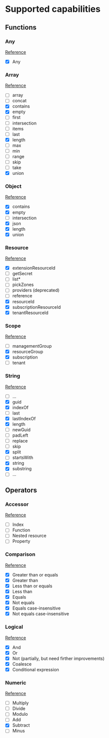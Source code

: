 # Supported capabilities

## Functions

### Any

[Reference](https://docs.microsoft.com/en-us/azure/azure-resource-manager/bicep/bicep-functions-any)

- [x] Any

### Array

[Reference](https://docs.microsoft.com/en-us/azure/azure-resource-manager/bicep/bicep-functions-array)

- [ ] array
- [ ] concat
- [x] contains
- [x] empty
- [ ] first
- [ ] intersection
- [ ] items
- [ ] last
- [x] length
- [ ] max
- [ ] min
- [ ] range
- [ ] skip
- [ ] take
- [x] union

### Object

[Reference](https://docs.microsoft.com/en-us/azure/azure-resource-manager/bicep/bicep-functions-object)

- [x] contains
- [x] empty
- [ ] intersection
- [x] json
- [x] length
- [x] union

### Resource

[Reference](https://docs.microsoft.com/en-us/azure/azure-resource-manager/bicep/bicep-functions-resource)

- [x] extensionResourceId
- [ ] getSecret
- [ ] list*
- [ ] pickZones
- [ ] providers (deprecated)
- [ ] reference
- [x] resourceId
- [x] subscriptionResourceId
- [x] tenantResourceId

### Scope

[Reference](https://docs.microsoft.com/en-us/azure/azure-resource-manager/bicep/bicep-functions-scope)

- [ ] managementGroup
- [x] resourceGroup
- [x] subscription
- [ ] tenant

### String

[Reference](https://docs.microsoft.com/en-us/azure/azure-resource-manager/bicep/bicep-functions-string)

- [ ] ...
- [x] guid
- [x] indexOf
- [ ] last
- [x] lastIndexOf
- [x] length
- [ ] newGuid
- [ ] padLeft
- [ ] replace
- [ ] skip
- [x] split
- [ ] startsWith
- [x] string
- [x] substring
- [ ] ...

## Operators

### Accessor

[Reference](https://docs.microsoft.com/en-us/azure/azure-resource-manager/bicep/operators-access)

- [ ] Index
- [ ] Function
- [ ] Nested resource
- [ ] Property

### Comparison

[Reference](https://docs.microsoft.com/en-us/azure/azure-resource-manager/bicep/operators-comparison)

- [x] Greater than or equals
- [x] Greater than
- [x] Less than or equals
- [x] Less than
- [x] Equals
- [x] Not equals
- [x] Equals case-insensitive
- [x] Not equals case-insensitive

### Logical

[Reference](https://docs.microsoft.com/en-us/azure/azure-resource-manager/bicep/operators-logical)

- [x] And
- [x] Or
- [x] Not (partially, but need firther improvements)
- [x] Coalesce
- [x] Conditional expression

### Numeric

[Reference](https://docs.microsoft.com/en-us/azure/azure-resource-manager/bicep/operators-numeric)

- [ ] Multiply
- [ ] Divide
- [ ] Modulo
- [ ] Add
- [x] Subtract
- [ ] Minus
